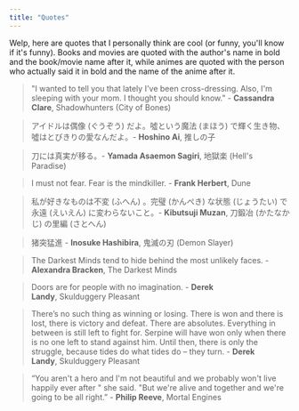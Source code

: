```yaml
---
title: "Quotes"
---
```


Welp, here are quotes that I personally think are cool (or funny, you'll know if it's funny). Books and movies are quoted with the author's name in bold and the book/movie name after it, while animes are quoted with the person who actually said it in bold and the name of the anime after it.

>"I wanted to tell you that lately I've been cross-dressing. Also, I'm sleeping with your mom. I thought you should know." - **Cassandra Clare**, Shadowhunters (City of Bones)

>アイドルは偶像 (ぐうぞう) だよ。噓という魔法 (まほう) で輝く生き物、噓はとびきりの愛なんだよ。- **Hoshino Ai**, 推しの子

>刀には真実が移る。- **Yamada Asaemon Sagiri**, 地獄楽 (Hell's Paradise)

>I must not fear. Fear is the mindkiller. - **Frank Herbert**, Dune

>私が好きなものは不変 (ふへん) 。完璧 (かんぺき) な状態 (じょうたい) で永遠 (えいえん) に変わらないこと。- **Kibutsuji Muzan**, 刀鍛冶 (かたなかじ) の里編 (さとへん)

>猪突猛進 - **Inosuke Hashibira**, 鬼滅の刃 (Demon Slayer)

>The Darkest Minds tend to hide behind the most unlikely faces. - **Alexandra Bracken**, The Darkest Minds

>Doors are for people with no imagination.  - **Derek Landy**, Skulduggery Pleasant

>There’s no such thing as winning or losing. There is won and there is lost, there is victory and defeat. There are absolutes. Everything in between is still left to fight for. Serpine will have won only when there is no one left to stand against him. Until then, there is only the struggle, because tides do what tides do – they turn.  - **Derek Landy**, Skulduggery Pleasant

>“You aren't a hero and I'm not beautiful and we probably won't live happily ever after " she said. "But we're alive and together and we're going to be all right.”  - **Philip Reeve**, Mortal Engines